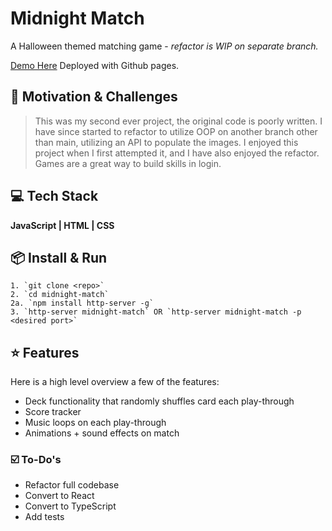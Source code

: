 # Midnight Match

A Halloween themed matching game - _refactor is WIP on separate branch._ 

[Demo Here](https://chalonlubin.github.io/midnight-match/) Deployed with Github pages. 

## 🧐 Motivation & Challenges

> This was my second ever project, the original code is poorly written. I have since started to refactor to utilize OOP on another branch other than main, utilizing an API to populate the images. I enjoyed this project when I first attempted it, and I have also enjoyed the refactor. Games are a great way to build skills in login. 

## 💻 Tech Stack 

**JavaScript | HTML | CSS**

## 📦 Install & Run

```
1. `git clone <repo>`
2. `cd midnight-match`
2a. `npm install http-server -g`
3. `http-server midnight-match` OR `http-server midnight-match -p <desired port>`
```


## ⭐️ Features

Here is a high level overview a few of the features:

- Deck functionality that randomly shuffles card each play-through
- Score tracker
- Music loops on each play-through
- Animations + sound effects on match

### ☑️ To-Do's

- Refactor full codebase
- Convert to React
- Convert to TypeScript
- Add tests


